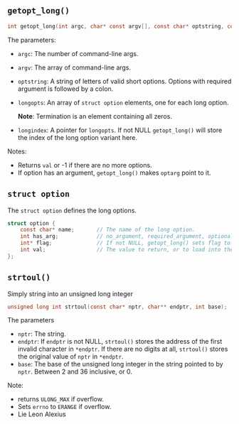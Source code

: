 ## `getopt_long()`

```c
int getopt_long(int argc, char* const argv[], const char* optstring, const struct option* longopts, int* longindex);
```

The parameters:
- `argc`: The number of command-line args.
- `argv`: The array of command-line args.
- `optstring`: A string of letters of valid short options. Options with required argument is followed by a colon.
- `longopts`: An array of `struct option` elements, one for each long option. 

    **Note**: Termination is an element containing all zeros.

- `longindex`: A pointer for `longopts`. If not NULL `getopt_long()` will store the index of the long option variant here.

Notes:
- Returns `val` or -1 if there are no more options. 
- If option has an argument, `getopt_long()` makes `optarg` point to it. 

## `struct option`
The `struct option` defines the long options.

```c
struct option {
    const char* name;       // The name of the long option.
    int has_arg;            // no_argument, required_argument, optional_argument.
    int* flag;              // If not NULL, getopt_long() sets flag to val when the option is found, and returns 0.
    int val;                // The value to return, or to load into the variable pointed to by flag.
};
```

## `strtoul()`
Simply string into an unsigned long integer

```c
unsigned long int strtoul(const char* nptr, char** endptr, int base);
```

The parameters
- `nptr`: The string.
- `endptr`: If `endptr` is not NULL, `strtoul()` stores the address of the first invalid character in `*endptr`. If there are no digits at all, `strtoul()` stores the original value of `nptr` in `*endptr`.
- `base`: The base of the unsigned long integer in the string pointed to by `nptr`. Between 2 and 36 inclusive, or 0.

Note: 
- returns `ULONG_MAX` if overflow. 
- Sets `errno` to `ERANGE` if overflow.
- Lie Leon Alexius

